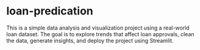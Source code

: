 # loan-predication
This is a simple data analysis and visualization project using a real-world loan dataset. The goal is to explore trends that affect loan approvals, clean the data, generate insights, and deploy the project using Streamlit.

